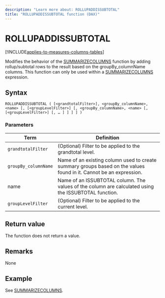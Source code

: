 ```yaml
---
description: "Learn more about: ROLLUPADDISSUBTOTAL"
title: "ROLLUPADDISSUBTOTAL function (DAX)"
---
```

# ROLLUPADDISSUBTOTAL

[!INCLUDE[applies-to-measures-columns-tables](includes/applies-to-measures-columns-tables.md)]

Modifies the behavior of the [SUMMARIZECOLUMNS](summarizecolumns-function-dax.md) function by adding rollup/subtotal rows to the result based on the groupBy_columnName columns. This function can only be used within a [SUMMARIZECOLUMNS](summarizecolumns-function-dax.md) expression.

## Syntax

```dax
ROLLUPADDISSUBTOTAL ( [<grandtotalFilter>], <groupBy_columnName>, <name> [, [<groupLevelFilter>] [, <groupBy_columnName>, <name> [, [<groupLevelFilter>] [, … ] ] ] ] )
```

### Parameters

|Term|Definition|
|--------|--------------|
|`grandtotalFilter`|(Optional) Filter to be applied to the grandtotal level.|
|`groupBy_columnName`|Name of an existing column used to create summary groups based on the values found in it. Cannot be an expression.|
|name |Name of an ISSUBTOTAL column. The values of the column are calculated using the ISSUBTOTAL function.|
|`groupLevelFilter`|(Optional) Filter to be applied to the current level.|

## Return value

The function does not return a value.

## Remarks

None

## Example

See [SUMMARIZECOLUMNS](summarizecolumns-function-dax.md).
